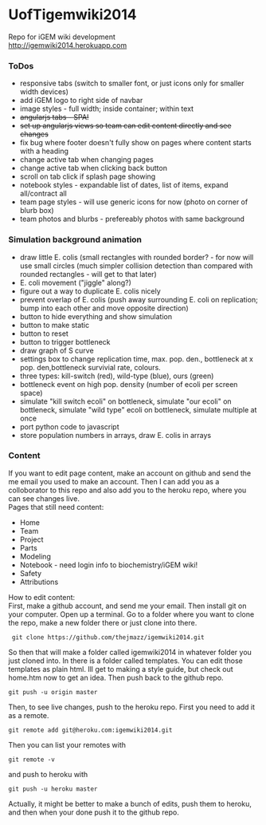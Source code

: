 UofTigemwiki2014
============

Repo for iGEM wiki development <br>
http://igemwiki2014.herokuapp.com

### ToDos ###
* responsive tabs (switch to smaller font, or just icons only for smaller width devices)
* add iGEM logo to right side of navbar
* image styles - full width; inside container; within text
* ~~angularjs tabs - SPA!~~
* ~~set up angularjs views so team can edit content directly and see changes~~
* fix bug where footer doesn't fully show on pages where content starts with a heading
* change active tab when changing pages
* change active tab when clicking back button
* scroll on tab click if splash page showing
* notebook styles - expandable list of dates, list of items, expand all/contract all
* team page styles - will use generic icons for now (photo on corner of blurb box)
* team photos and blurbs - prefereably photos with same background

### Simulation background animation ###
* draw little E. colis (small rectangles with rounded border? - for now will use small circles (much simpler collision detection than compared with rounded rectangles - will get to that later)
* E. coli movement ("jiggle" along?)
* figure out a way to duplicate E. colis nicely
* prevent overlap of E. colis (push away surrounding E. coli on replication; bump into each other and move opposite direction)
* button to hide everything and show simulation
* button to make static
* button to reset
* button to trigger bottleneck
* draw graph of S curve
* settings box to change replication time, max. pop. den., bottleneck at x pop. den,bottleneck survivial rate, colours.
* three types: kill-switch (red), wild-type (blue), ours (green)
* bottleneck event on high pop. density (number of ecoli per screen space)
* simulate "kill switch ecoli" on bottleneck, simulate "our ecoli" on bottleneck, simulate "wild type" ecoli on bottleneck, simulate multiple at once
* port python code to javascript
* store population numbers in arrays, draw E. colis in arrays


### Content ###
If you want to edit page content, make an account on github and send the me email you used to make an account. 
Then I can add you as a colloborator to this repo and also add you to the heroku repo, where you can see changes live. <br>
Pages that still need content: 
* Home
* Team
* Project
* Parts
* Modeling
* Notebook - need login info to biochemistry/iGEM wiki!
* Safety
* Attributions

How to edit content:<br>
First, make a github account, and send me your email. Then install git on your computer. Open up a terminal.
Go to a folder where you want to clone the repo, make a new folder there or just clone into there.

     git clone https://github.com/thejmazz/igemwiki2014.git

So then that will make a folder called igemwiki2014 in whatever folder you just cloned into. In there is a folder called templates. You can edit those templates as plain html. Ill get to making a style guide, but check out home.htm now to get an idea. Then push back to the github repo.

    git push -u origin master
    
Then, to see live changes, push to the heroku repo. First you need to add it as a remote.

    git remote add git@heroku.com:igemwiki2014.git

Then you can list your remotes with

    git remote -v
    
and push to heroku with

    git push -u heroku master
    
Actually, it might be better to make a bunch of edits, push them to heroku, and then when your done push it to the github repo.
